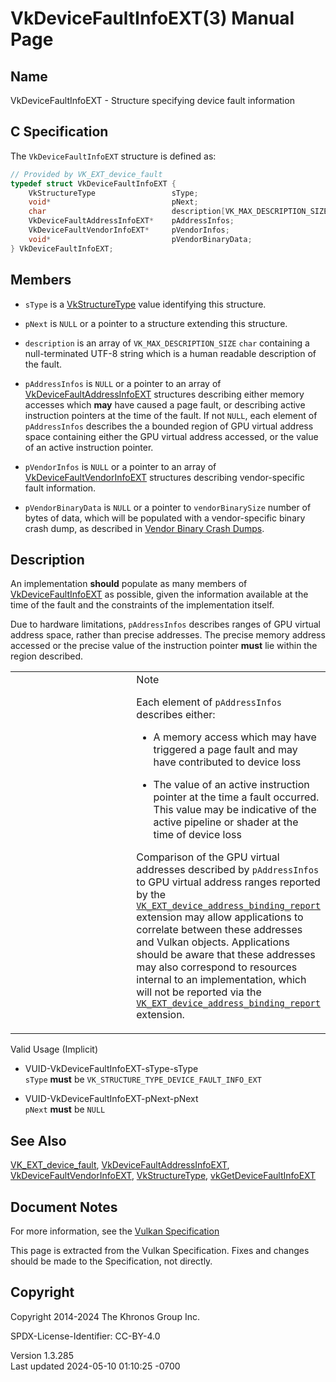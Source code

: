 # VkDeviceFaultInfoEXT(3) Manual Page

## Name

VkDeviceFaultInfoEXT - Structure specifying device fault information



## <a href="#_c_specification" class="anchor"></a>C Specification

The `VkDeviceFaultInfoEXT` structure is defined as:

``` c
// Provided by VK_EXT_device_fault
typedef struct VkDeviceFaultInfoEXT {
    VkStructureType                 sType;
    void*                           pNext;
    char                            description[VK_MAX_DESCRIPTION_SIZE];
    VkDeviceFaultAddressInfoEXT*    pAddressInfos;
    VkDeviceFaultVendorInfoEXT*     pVendorInfos;
    void*                           pVendorBinaryData;
} VkDeviceFaultInfoEXT;
```

## <a href="#_members" class="anchor"></a>Members

- `sType` is a [VkStructureType](https://registry.khronos.org/vulkan/specs/1.3-extensions/man/html/VkStructureType.html) value identifying
  this structure.

- `pNext` is `NULL` or a pointer to a structure extending this
  structure.

- `description` is an array of `VK_MAX_DESCRIPTION_SIZE` `char`
  containing a null-terminated UTF-8 string which is a human readable
  description of the fault.

- `pAddressInfos` is `NULL` or a pointer to an array of
  [VkDeviceFaultAddressInfoEXT](https://registry.khronos.org/vulkan/specs/1.3-extensions/man/html/VkDeviceFaultAddressInfoEXT.html)
  structures describing either memory accesses which **may** have caused
  a page fault, or describing active instruction pointers at the time of
  the fault. If not `NULL`, each element of `pAddressInfos` describes
  the a bounded region of GPU virtual address space containing either
  the GPU virtual address accessed, or the value of an active
  instruction pointer.

- `pVendorInfos` is `NULL` or a pointer to an array of
  [VkDeviceFaultVendorInfoEXT](https://registry.khronos.org/vulkan/specs/1.3-extensions/man/html/VkDeviceFaultVendorInfoEXT.html)
  structures describing vendor-specific fault information.

- `pVendorBinaryData` is `NULL` or a pointer to `vendorBinarySize`
  number of bytes of data, which will be populated with a
  vendor-specific binary crash dump, as described in <a
  href="https://registry.khronos.org/vulkan/specs/1.3-extensions/html/vkspec.html#vendor-binary-crash-dumps"
  target="_blank" rel="noopener">Vendor Binary Crash Dumps</a>.

## <a href="#_description" class="anchor"></a>Description

An implementation **should** populate as many members of
[VkDeviceFaultInfoEXT](https://registry.khronos.org/vulkan/specs/1.3-extensions/man/html/VkDeviceFaultInfoEXT.html) as possible, given the
information available at the time of the fault and the constraints of
the implementation itself.

Due to hardware limitations, `pAddressInfos` describes ranges of GPU
virtual address space, rather than precise addresses. The precise memory
address accessed or the precise value of the instruction pointer
**must** lie within the region described.

<table>
<colgroup>
<col style="width: 50%" />
<col style="width: 50%" />
</colgroup>
<tbody>
<tr class="odd">
<td class="icon"><em></em></td>
<td class="content">Note
<p>Each element of <code>pAddressInfos</code> describes either:</p>
<ul>
<li><p>A memory access which may have triggered a page fault and may
have contributed to device loss</p></li>
<li><p>The value of an active instruction pointer at the time a fault
occurred. This value may be indicative of the active pipeline or shader
at the time of device loss</p></li>
</ul>
<p>Comparison of the GPU virtual addresses described by
<code>pAddressInfos</code> to GPU virtual address ranges reported by the
<a
href="VK_EXT_device_address_binding_report.html"><code>VK_EXT_device_address_binding_report</code></a>
extension may allow applications to correlate between these addresses
and Vulkan objects. Applications should be aware that these addresses
may also correspond to resources internal to an implementation, which
will not be reported via the <a
href="VK_EXT_device_address_binding_report.html"><code>VK_EXT_device_address_binding_report</code></a>
extension.</p></td>
</tr>
</tbody>
</table>

Valid Usage (Implicit)

- <a href="#VUID-VkDeviceFaultInfoEXT-sType-sType"
  id="VUID-VkDeviceFaultInfoEXT-sType-sType"></a>
  VUID-VkDeviceFaultInfoEXT-sType-sType  
  `sType` **must** be `VK_STRUCTURE_TYPE_DEVICE_FAULT_INFO_EXT`

- <a href="#VUID-VkDeviceFaultInfoEXT-pNext-pNext"
  id="VUID-VkDeviceFaultInfoEXT-pNext-pNext"></a>
  VUID-VkDeviceFaultInfoEXT-pNext-pNext  
  `pNext` **must** be `NULL`

## <a href="#_see_also" class="anchor"></a>See Also

[VK_EXT_device_fault](https://registry.khronos.org/vulkan/specs/1.3-extensions/man/html/VK_EXT_device_fault.html),
[VkDeviceFaultAddressInfoEXT](https://registry.khronos.org/vulkan/specs/1.3-extensions/man/html/VkDeviceFaultAddressInfoEXT.html),
[VkDeviceFaultVendorInfoEXT](https://registry.khronos.org/vulkan/specs/1.3-extensions/man/html/VkDeviceFaultVendorInfoEXT.html),
[VkStructureType](https://registry.khronos.org/vulkan/specs/1.3-extensions/man/html/VkStructureType.html),
[vkGetDeviceFaultInfoEXT](https://registry.khronos.org/vulkan/specs/1.3-extensions/man/html/vkGetDeviceFaultInfoEXT.html)

## <a href="#_document_notes" class="anchor"></a>Document Notes

For more information, see the <a
href="https://registry.khronos.org/vulkan/specs/1.3-extensions/html/vkspec.html#VkDeviceFaultInfoEXT"
target="_blank" rel="noopener">Vulkan Specification</a>

This page is extracted from the Vulkan Specification. Fixes and changes
should be made to the Specification, not directly.

## <a href="#_copyright" class="anchor"></a>Copyright

Copyright 2014-2024 The Khronos Group Inc.

SPDX-License-Identifier: CC-BY-4.0

Version 1.3.285  
Last updated 2024-05-10 01:10:25 -0700
